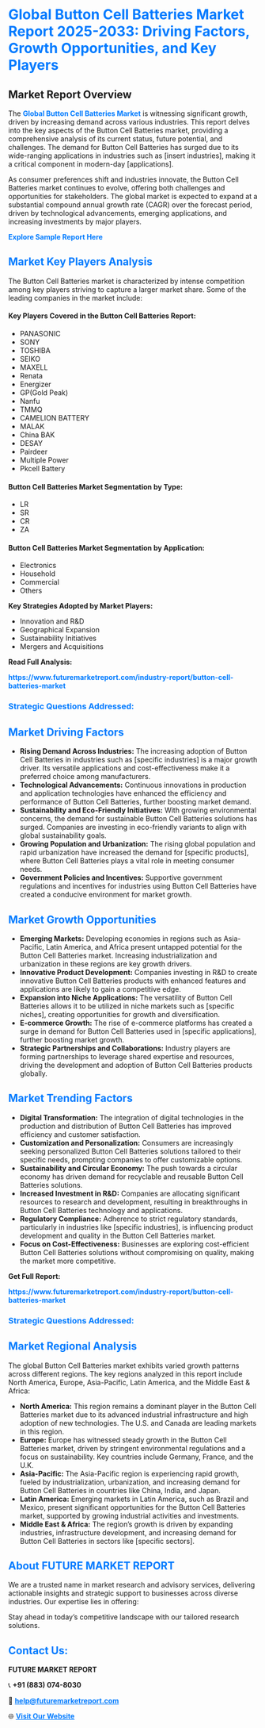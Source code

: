 <h1 style="color: #007BFF;">Global Button Cell Batteries Market Report 2025-2033: Driving Factors, Growth Opportunities, and Key Players</h1>

<section id="overview">
<h2>Market Report Overview</h2>
<p>The <a href="https://www.futuremarketreport.com/industry-report/button-cell-batteries-market" style="color: #007BFF; text-decoration: none;"><strong>Global Button Cell Batteries Market</strong></a> is witnessing significant growth, driven by increasing demand across various industries. This report delves into the key aspects of the Button Cell Batteries market, providing a comprehensive analysis of its current status, future potential, and challenges. The demand for Button Cell Batteries has surged due to its wide-ranging applications in industries such as [insert industries], making it a critical component in modern-day [applications].</p>
<p>As consumer preferences shift and industries innovate, the Button Cell Batteries market continues to evolve, offering both challenges and opportunities for stakeholders. The global market is expected to expand at a substantial compound annual growth rate (CAGR) over the forecast period, driven by technological advancements, emerging applications, and increasing investments by major players.</p>
</section>

<section id="overview">
<p><a href="https://www.futuremarketreport.com/request-sample/reportId=86485" style="color: #007BFF; text-decoration: none;"><strong>Explore Sample Report Here</strong></a></p>
</section>

<section id="key-players">
<h2 style="color: #007BFF;">Market Key Players Analysis</h2>
<p>The Button Cell Batteries market is characterized by intense competition among key players striving to capture a larger market share. Some of the leading companies in the market include:</p>
<h4>Key Players Covered in the Button Cell Batteries Report:</h4>
<ul><li>PANASONIC</li><li>SONY</li><li>TOSHIBA</li><li>SEIKO</li><li>MAXELL</li><li>Renata</li><li>Energizer</li><li>GP(Gold Peak)</li><li>Nanfu</li><li>TMMQ</li><li>CAMELION BATTERY</li><li>MALAK</li><li>China BAK</li><li>DESAY</li><li>Pairdeer</li><li>Multiple Power</li><li>Pkcell Battery</li></ul>
<h4>Button Cell Batteries Market Segmentation by Type:</h4>
<ul><li>LR</li><li>SR</li><li>CR</li><li>ZA</li></ul>

<h4>Button Cell Batteries Market Segmentation by Application:</h4>
<ul><li>Electronics</li><li>Household</li><li>Commercial</li><li>Others</li></ul>
<p><strong>Key Strategies Adopted by Market Players:</strong></p>
<ul>
<li>Innovation and R&D</li>
<li>Geographical Expansion</li>
<li>Sustainability Initiatives</li>
<li>Mergers and Acquisitions</li>
</ul>
</section>

<section>
<p><strong>Read Full Analysis: </strong></p><a href="https://www.futuremarketreport.com/industry-report/button-cell-batteries-market" style="color: #007BFF; text-decoration: none;"><strong>https://www.futuremarketreport.com/industry-report/button-cell-batteries-market</strong></a>
<h3 style="color: #007BFF;">Strategic Questions Addressed:</h3>
</section>

<section id="driving-factors">
<h2 style="color: #007BFF;">Market Driving Factors</h2>
<ul>
<li><strong>Rising Demand Across Industries:</strong> The increasing adoption of Button Cell Batteries in industries such as [specific industries] is a major growth driver. Its versatile applications and cost-effectiveness make it a preferred choice among manufacturers.</li>
<li><strong>Technological Advancements:</strong> Continuous innovations in production and application technologies have enhanced the efficiency and performance of Button Cell Batteries, further boosting market demand.</li>
<li><strong>Sustainability and Eco-Friendly Initiatives:</strong> With growing environmental concerns, the demand for sustainable Button Cell Batteries solutions has surged. Companies are investing in eco-friendly variants to align with global sustainability goals.</li>
<li><strong>Growing Population and Urbanization:</strong> The rising global population and rapid urbanization have increased the demand for [specific products], where Button Cell Batteries plays a vital role in meeting consumer needs.</li>
<li><strong>Government Policies and Incentives:</strong> Supportive government regulations and incentives for industries using Button Cell Batteries have created a conducive environment for market growth.</li>
</ul>
</section>

<section id="growth-opportunities">
<h2 style="color: #007BFF;">Market Growth Opportunities</h2>
<ul>
<li><strong>Emerging Markets:</strong> Developing economies in regions such as Asia-Pacific, Latin America, and Africa present untapped potential for the Button Cell Batteries market. Increasing industrialization and urbanization in these regions are key growth drivers.</li>
<li><strong>Innovative Product Development:</strong> Companies investing in R&D to create innovative Button Cell Batteries products with enhanced features and applications are likely to gain a competitive edge.</li>
<li><strong>Expansion into Niche Applications:</strong> The versatility of Button Cell Batteries allows it to be utilized in niche markets such as [specific niches], creating opportunities for growth and diversification.</li>
<li><strong>E-commerce Growth:</strong> The rise of e-commerce platforms has created a surge in demand for Button Cell Batteries used in [specific applications], further boosting market growth.</li>
<li><strong>Strategic Partnerships and Collaborations:</strong> Industry players are forming partnerships to leverage shared expertise and resources, driving the development and adoption of Button Cell Batteries products globally.</li>
</ul>
</section>

<section id="trending-factors">
<h2 style="color: #007BFF;">Market Trending Factors</h2>
<ul>
<li><strong>Digital Transformation:</strong> The integration of digital technologies in the production and distribution of Button Cell Batteries has improved efficiency and customer satisfaction.</li>
<li><strong>Customization and Personalization:</strong> Consumers are increasingly seeking personalized Button Cell Batteries solutions tailored to their specific needs, prompting companies to offer customizable options.</li>
<li><strong>Sustainability and Circular Economy:</strong> The push towards a circular economy has driven demand for recyclable and reusable Button Cell Batteries solutions.</li>
<li><strong>Increased Investment in R&D:</strong> Companies are allocating significant resources to research and development, resulting in breakthroughs in Button Cell Batteries technology and applications.</li>
<li><strong>Regulatory Compliance:</strong> Adherence to strict regulatory standards, particularly in industries like [specific industries], is influencing product development and quality in the Button Cell Batteries market.</li>
<li><strong>Focus on Cost-Effectiveness:</strong> Businesses are exploring cost-efficient Button Cell Batteries solutions without compromising on quality, making the market more competitive.</li>
</ul>
</section>

<section>
<p><strong>Get Full Report: </strong></p><a href="https://www.futuremarketreport.com/industry-report/button-cell-batteries-market" style="color: #007BFF; text-decoration: none;"><strong>https://www.futuremarketreport.com/industry-report/button-cell-batteries-market</strong></a>
<h3 style="color: #007BFF;">Strategic Questions Addressed:</h3>
</section>


<section id="regional-analysis">
<h2 style="color: #007BFF;">Market Regional Analysis</h2>
<p>The global Button Cell Batteries market exhibits varied growth patterns across different regions. The key regions analyzed in this report include North America, Europe, Asia-Pacific, Latin America, and the Middle East & Africa:</p>
<ul>
<li><strong>North America:</strong> This region remains a dominant player in the Button Cell Batteries market due to its advanced industrial infrastructure and high adoption of new technologies. The U.S. and Canada are leading markets in this region.</li>
<li><strong>Europe:</strong> Europe has witnessed steady growth in the Button Cell Batteries market, driven by stringent environmental regulations and a focus on sustainability. Key countries include Germany, France, and the U.K.</li>
<li><strong>Asia-Pacific:</strong> The Asia-Pacific region is experiencing rapid growth, fueled by industrialization, urbanization, and increasing demand for Button Cell Batteries in countries like China, India, and Japan.</li>
<li><strong>Latin America:</strong> Emerging markets in Latin America, such as Brazil and Mexico, present significant opportunities for the Button Cell Batteries market, supported by growing industrial activities and investments.</li>
<li><strong>Middle East & Africa:</strong> The region’s growth is driven by expanding industries, infrastructure development, and increasing demand for Button Cell Batteries in sectors like [specific sectors].</li>
</ul>
</section>

<footer>
<h2 style="color: #007BFF;">About FUTURE MARKET REPORT</h2>
<p>We are a trusted name in market research and advisory services, delivering actionable insights and strategic support to businesses across diverse industries. Our expertise lies in offering:</p>

<p>Stay ahead in today’s competitive landscape with our tailored research solutions.</p>

<h2 style="color: #007BFF;">Contact Us:</h2>
<p><strong>FUTURE MARKET REPORT</strong></p>
<p>📞 <strong>+91 (883) 074-8030</strong></p>
<p>📧 <strong><a href="mailto:help@futuremarketreport.com" style="color: #007BFF;">help@futuremarketreport.com</a></strong></p>
<p>🌐 <strong><a href="https://www.futuremarketreport.com/" style="color: #007BFF;">Visit Our Website</a></strong></p>
</footer>